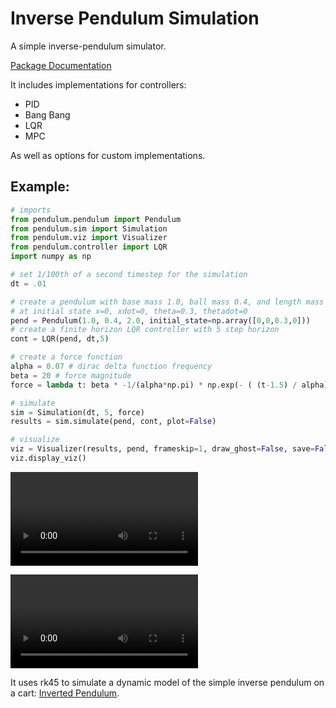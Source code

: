 # Inverse Pendulum Simulation
A simple inverse-pendulum simulator.

[Package Documentation](http://rland93.github.io/pendulum/)

It includes implementations for controllers:
+ PID
+ Bang Bang
+ LQR
+ MPC

As well as options for custom implementations.

## Example: 
```python
# imports
from pendulum.pendulum import Pendulum
from pendulum.sim import Simulation
from pendulum.viz import Visualizer
from pendulum.controller import LQR
import numpy as np

# set 1/100th of a second timestep for the simulation
dt = .01

# create a pendulum with base mass 1.0, ball mass 0.4, and length mass 2
# at initial state x=0, xdot=0, theta=0.3, thetadot=0
pend = Pendulum(1.0, 0.4, 2.0, initial_state=np.array([0,0,0.3,0]))
# create a finite horizon LQR controller with 5 step horizon
cont = LQR(pend, dt,5)

# create a force function
alpha = 0.07 # dirac delta function frequency
beta = 20 # force magnitude
force = lambda t: beta * -1/(alpha*np.pi) * np.exp(- ( (t-1.5) / alpha)**2)

# simulate
sim = Simulation(dt, 5, force)
results = sim.simulate(pend, cont, plot=False)

# visualize
viz = Visualizer(results, pend, frameskip=1, draw_ghost=False, save=False)
viz.display_viz()
```

![Example](examplevideo.mp4)

![Example](https://user-images.githubusercontent.com/33564709/116198178-817dde80-a6ea-11eb-8cdf-e0c53c922416.mp4)



It uses rk45 to simulate a dynamic model of the simple inverse pendulum on a cart: [Inverted Pendulum](https://en.wikipedia.org/wiki/Inverted_pendulum).
